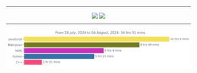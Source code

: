 ***

<p align="center">
    <span>
        <img align="center" height=200 src="https://github-readme-stats.vercel.app/api?username=JW5123&show_icons=true&theme=nightowl">
        <img align="center" height=200 src="https://github-readme-stats.vercel.app/api/top-langs/?username=JW5123&theme=nightowl&layout=compact&langs_count=8">
    </span>
</p>

***

<img src="https://github.com/JW5123/JW5123/blob/main/images/stat.svg" alt="JW5123 WakaTime Activity">
